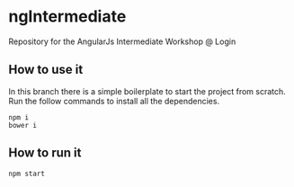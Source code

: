 # ngIntermediate
Repository for the AngularJs Intermediate Workshop @ Login

## How to use it

In this branch there is a simple boilerplate to start the project from scratch.
Run the follow commands to install all the dependencies.
```
npm i
bower i
```

## How to run it

```
npm start
```

